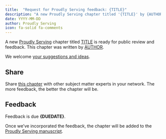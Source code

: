 ```yaml
---
title:  "Request for Proudly Serving feedback: {TITLE}"
description: "A new Proudly Serving chapter titled '{TITLE}' by {AUTHOR} is ready for public review and feedback."
date: YYYY-MM-DD
author: Proudly Serving
icon: fa-solid fa-comments
---
```


A new [Proudly Serving](/) chapter titled [TITLE](/contents/{LINK}) is ready for public review and feedback. This chapter was written by [AUTHOR](/people/{AUTHORLINK}).

We welcome [your suggestions and ideas](/contents/{LINK}).

## Share

Share [this chapter](/contents/{LINK}) with other subject matter experts in your network. The more feedback, the better the chapter will be.

## Feedback

Feedback is due **{DUEDATE}**.

Once we’ve incorporated the feedback, the chapter will be added to the [Proudly Serving manuscript](/manuscript/).
